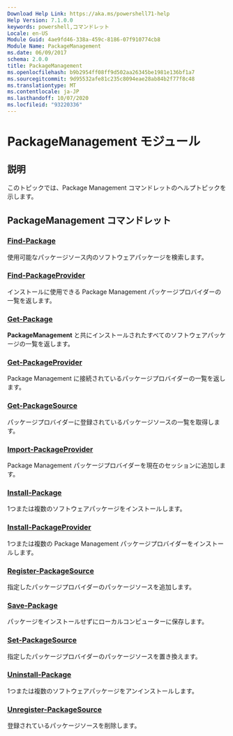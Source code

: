 ```yaml
---
Download Help Link: https://aka.ms/powershell71-help
Help Version: 7.1.0.0
keywords: powershell,コマンドレット
Locale: en-US
Module Guid: 4ae9fd46-338a-459c-8186-07f910774cb8
Module Name: PackageManagement
ms.date: 06/09/2017
schema: 2.0.0
title: PackageManagement
ms.openlocfilehash: b9b2954ff08ff9d502aa26345be1981e136bf1a7
ms.sourcegitcommit: 9d95532afe81c235c8094eae28ab84b2f77f8c48
ms.translationtype: MT
ms.contentlocale: ja-JP
ms.lasthandoff: 10/07/2020
ms.locfileid: "93220336"
---
```

# PackageManagement モジュール

## 説明

このトピックでは、Package Management コマンドレットのヘルプトピックを示します。

## PackageManagement コマンドレット

### [Find-Package](Find-Package.md)
使用可能なパッケージソース内のソフトウェアパッケージを検索します。

### [Find-PackageProvider](Find-PackageProvider.md)
インストールに使用できる Package Management パッケージプロバイダーの一覧を返します。

### [Get-Package](Get-Package.md)
**PackageManagement** と共にインストールされたすべてのソフトウェアパッケージの一覧を返します。

### [Get-PackageProvider](Get-PackageProvider.md)
Package Management に接続されているパッケージプロバイダーの一覧を返します。

### [Get-PackageSource](Get-PackageSource.md)
パッケージプロバイダーに登録されているパッケージソースの一覧を取得します。

### [Import-PackageProvider](Import-PackageProvider.md)
Package Management パッケージプロバイダーを現在のセッションに追加します。

### [Install-Package](Install-Package.md)
1つまたは複数のソフトウェアパッケージをインストールします。

### [Install-PackageProvider](Install-PackageProvider.md)
1つまたは複数の Package Management パッケージプロバイダーをインストールします。

### [Register-PackageSource](Register-PackageSource.md)
指定したパッケージプロバイダーのパッケージソースを追加します。

### [Save-Package](Save-Package.md)
パッケージをインストールせずにローカルコンピューターに保存します。

### [Set-PackageSource](Set-PackageSource.md)
指定したパッケージプロバイダーのパッケージソースを置き換えます。

### [Uninstall-Package](Uninstall-Package.md)
1つまたは複数のソフトウェアパッケージをアンインストールします。

### [Unregister-PackageSource](Unregister-PackageSource.md)
登録されているパッケージソースを削除します。

